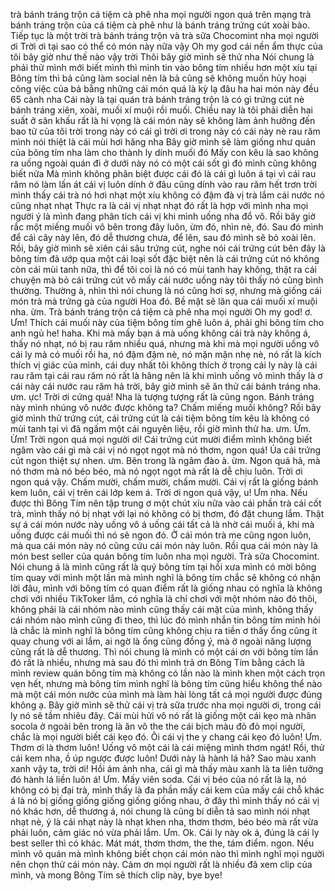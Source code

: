 trà bánh tráng trộn cá tiệm cà phê nha mọi người ngon quá trên mạng trà bánh tráng trộn của cá tiệm cà phê như là bánh tráng trứng cút xoài bào. Tiếp tục là một trời trà bánh tráng trộn và trà sữa Chocomint nha mọi người ơi Trời ơi tại sao có thể có món này nữa vậy Oh my god cái nền ẩm thực của tôi bây giờ như thế nào vậy trời Thôi bây giờ mình sẽ thử nha Nói chung là phải thử mình mới biết mình thì mình tin vào bông tím nhiều hơn một xíu tại Bông tím thì bả cũng làm social nên là bả cũng sẽ không muốn hủy hoại công việc của bả bằng những cái món quá là kỳ lạ đâu ha hai món này đều 65 cành nha Cái này là tại quán trà bánh tráng trộn là có gì trứng cút nè bánh tráng xiên, xoài, muối xí muội rồi muối. Chiều nay là tôi phải diễn hai suất ở sân khấu rất là hi vọng là cái món này sẽ không làm ảnh hưởng đến bao tử của tôi trời trong này có cái gì trời ơi trong này có cái này nè rau răm mình nói thiệt là cái mùi hơi hăng nha Bây giờ mình sẽ làm giống như quán của bông tím nha làm cho thành ly dính muối đó  Mấy con kêu là sao không ra uống ngoài quán đi ở dưới này nó có một cái sốt gì đó mình cũng không biết nữa Mà mình không phân biệt được cái đó là cái gì luôn á tại vì cái rau răm nó làm lấn át cái vị luôn dính ở đâu cũng dính vào rau răm hết trơn trời mình thấy cái trà nó hơi nhạt một xíu không có đậm đà vị trà lắm cái nước nó cũng nhạt nhạt Thực ra là cái vị nhạt nhạt đó rất là hợp với mình nha mọi người ý là mình đang phân tích cái vị khi mình uống nha đổ vô. Rồi bây giờ rắc một miếng muối vô bên trong đây luôn, ừm đó, nhìn nè, đó. Sau đó mình để cái cây này lên, đó dễ thương chưa, để lên, sau đó mình sẽ bỏ xoài lên. Rồi, bây giờ mình sẽ xiên cái sâu trứng cút, nghe nói cái trứng cút bên đây là bông tím đã ướp qua một cái loại sốt đặc biệt nên là cái trứng cút nó không còn cái mùi tanh nữa, thì để tôi coi là nó có mùi tanh hay không, thật ra cái chuyện mà bỏ cái trứng cút vô mấy cái nước uống này tôi thấy nó cũng bình thường. Thường à, nhìn thì nói chung là nó cũng hơi sợ, nhưng mà giống cái món trà mà trứng gà của người Hoa đó. Bề mặt sẽ lăn qua cái muối xí muội nha. ừm. Trà bánh tráng trộn cá tiệm cà phê nha mọi người Oh my god! ơ. Ưm! Thích cái muối này của tiệm bông tím ghê luôn á, phải ghi bông tím cho anh ngủ he! haha. Khi mà mấy bạn á mà uống không cái trà này không á, thấy nó nhạt, nó bị rau răm nhiều quá, nhưng mà khi mà mọi người uống vô cái ly mà có muối rồi ha, nó đậm đậm nè, nó mặn mặn nhẹ nè, nó rất là kích thích vị giác của mình, cái duy nhất tôi không thích ở trong cái ly này là cái rau răm tại cái rau răm nó rất là hăng nên là khi mình uống vô mình thấy là ơ cái này cái nước rau răm hả trời, bây giờ mình sẽ ăn thử cái bánh tráng nha. ưm. ực! Trời ơi cứng quá! Nha là tượng tượng rất là cũng ngon. Bánh tráng này mình nhúng vô nước được không ta? Chấm miếng muối không? Rồi bây giờ mình thử trứng cút, cái trứng cút là cái tiệm bông tím kêu là không có mùi tanh tại vì đã ngấm một cái nguyên liệu, rồi giờ mình thử ha. ưm. Ừm. Ừm! Trời ngon quá mọi người ơi! Cái trứng cút mười điểm mình không biết ngâm vào cái gì mà cái vị nó ngọt ngọt mà nó thơm, ngon quá! Ủa cái trứng cút ngon thiệt sự nhen. ưm. Bên trong là ngâm đào à. ừm. Ngon quá hả, mà nó thơm mà nó béo béo, mà nó ngọt ngọt mà rất là dễ chịu luôn. Trời ơi ngon quá vậy. Chấm mười, chấm mười, chấm mười. Cái vị rất là giống bánh kem luôn, cái vị trên cái lớp kem á. Trời ơi ngon quá vậy, u! Ưm nha. Nếu được thì Bông Tím nên tập trung ơ một chút xíu nữa vào cái phần trà cái cốt trà, mình thấy nó bị nhạt với lại nó không có bị thơm, đó đặt chung lắm. Thật sự á cái món nước này uống vô á uống cái tất cả là nhờ cái muối á, khi mà uống được cái muối thì nó sẽ ngon đó. Ở cái món trà me cũng ngon luôn, mà qua cái món này nó cũng cứu cái món này luôn. Rồi qua cái món này là món best seller của quán bông tím luôn nha mọi người. Trà sữa Chocomint. Nói chung á là mình cũng rất là quý bông tím tại hồi xưa mình có mời bông tím quay với mình một lần mà mình nghĩ là bông tím chắc sẽ không có nhận lời đâu, mình với bông tím có quan điểm rất là giống nhau có nghĩa là không chơi với nhiều TikToker lắm, có nghĩa là chỉ chơi với một nhóm nào đó thôi, không phải là cái nhóm nào mình cũng thấy cái mặt của mình, không thấy cái nhóm nào mình cũng đi theo, thì lúc đó mình nhắn tin bông tím mình hỏi là chắc là mình nghĩ là bông tím cũng không chịu ra tiền ơ thấy ổng cũng ít quay chung với ai lắm, ai ngờ là ổng cũng đồng ý, mà ở ngoài năng lượng cũng rất là dễ thương. Thì nói chung là mình có một cái ơn với bông tím lần đó rất là nhiều, nhưng mà sau đó thì mình trả ơn Bông Tím bằng cách là mình review quán bông tím mà không có lần nào là mình khen một cách trọn vẹn hết, nhưng mà bông tím mình nghĩ là bông tím cũng hiểu không thể nào mà một cái món nước của mình mà làm hài lòng tất cả mọi người được đúng không ạ. Bây giờ mình sẽ thử cái vị trà sữa trước nha mọi người ơi, trong cái ly nó sẽ tầm nhiêu đây. Cái mùi hửi vô nó rất là giống một cái kẹo mà nhân socola ở ngoài bên trong là ăn vô the the cái bịch màu đỏ đỏ mọi người, chắc là mọi người biết cái kẹo đó. Ôi cái vị the y chang cái kẹo đó luôn! Ưm. Thơm ơi là thơm luôn! Uống vô một cái là cái miệng mình thơm ngát! Rồi, thử cái kem nha, ồ úp ngược được luôn! Dưới này là hành lá hả? Sao màu xanh xanh vậy ta, trời ơi! Hồi ám ảnh nha, cái gì mà thấy màu xanh là ta liên tưởng đó hành lá liền luôn á! Ưm. Mấy viên soda. Cái vị béo của nó rất là lạ, nó không có bị đại trà, mình thấy là đa phần mấy cái kem của mấy cái chỗ khác á là nó bị giống giống giống giống giống nhau, ở đây thì mình thấy nó cái vị nó khác hơn, dễ thương á, nói chung là cũng bí diễn tả sao mình nói nhạt nhạt nè, ý là cái nhạt này là nhạt khen nha, thơm thơm, béo béo mà rất vừa phải luôn, cảm giác nó vừa phải lắm. Ưm. Ok. Cái ly này ok á, đúng là cái ly best seller thì có khác. Mát mát, thơm thơm, the the, tám điểm. ngon. Nếu mình vô quán mà mình không biết chọn cái món nào thì mình nghĩ mọi người nên chọn thử cái món này. Cảm ơn mọi người rất là nhiều đã xem clip của mình, và mong Bông Tím sẽ thích clip này, bye bye!